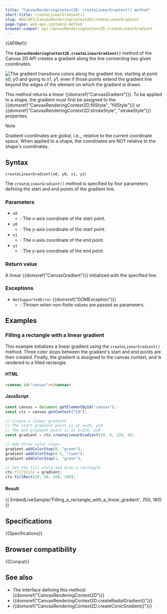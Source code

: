 ```yaml
---
title: "CanvasRenderingContext2D: createLinearGradient() method"
short-title: createLinearGradient()
slug: Web/API/CanvasRenderingContext2D/createLinearGradient
page-type: web-api-instance-method
browser-compat: api.CanvasRenderingContext2D.createLinearGradient
---
```


{{APIRef}}

The
**`CanvasRenderingContext2D.createLinearGradient()`**
method of the Canvas 2D API creates a gradient along the line connecting two given
coordinates.

![The gradient transitions colors along the gradient line, starting at point x0, y0 and going to x1, y1, even if those points extend the gradient line beyond the edges of the element on which the gradient is drawn.](mdn-canvas-lineargradient.png)

This method returns a linear {{domxref("CanvasGradient")}}. To be applied to a shape,
the gradient must first be assigned to the
{{domxref("CanvasRenderingContext2D.fillStyle", "fillStyle")}} or
{{domxref("CanvasRenderingContext2D.strokeStyle", "strokeStyle")}} properties.

> [!NOTE]
> Gradient coordinates are global, i.e.,, relative to the current
> coordinate space. When applied to a shape, the coordinates are NOT relative to the
> shape's coordinates.

## Syntax

```js-nolint
createLinearGradient(x0, y0, x1, y1)
```

The `createLinearGradient()` method is specified by four parameters defining
the start and end points of the gradient line.

### Parameters

- `x0`
  - : The x-axis coordinate of the start point.
- `y0`
  - : The y-axis coordinate of the start point.
- `x1`
  - : The x-axis coordinate of the end point.
- `y1`
  - : The y-axis coordinate of the end point.

### Return value

A linear {{domxref("CanvasGradient")}} initialized with the specified line.

### Exceptions

- `NotSupportedError` {{domxref("DOMException")}}
  - : Thrown when non-finite values are passed as parameters.

## Examples

### Filling a rectangle with a linear gradient

This example initializes a linear gradient using the
`createLinearGradient()` method. Three color stops between the gradient's
start and end points are then created. Finally, the gradient is assigned to the canvas
context, and is rendered to a filled rectangle.

#### HTML

```html
<canvas id="canvas"></canvas>
```

#### JavaScript

```js
const canvas = document.getElementById("canvas");
const ctx = canvas.getContext("2d");

// Create a linear gradient
// The start gradient point is at x=20, y=0
// The end gradient point is at x=220, y=0
const gradient = ctx.createLinearGradient(20, 0, 220, 0);

// Add three color stops
gradient.addColorStop(0, "green");
gradient.addColorStop(0.5, "cyan");
gradient.addColorStop(1, "green");

// Set the fill style and draw a rectangle
ctx.fillStyle = gradient;
ctx.fillRect(20, 20, 200, 100);
```

#### Result

{{ EmbedLiveSample('Filling_a_rectangle_with_a_linear_gradient', 700, 180) }}

## Specifications

{{Specifications}}

## Browser compatibility

{{Compat}}

## See also

- The interface defining this method: {{domxref("CanvasRenderingContext2D")}}
- {{domxref("CanvasRenderingContext2D.createRadialGradient()")}}
- {{domxref("CanvasRenderingContext2D.createConicGradient()")}}
